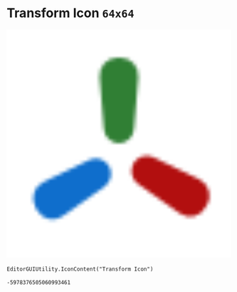 # Transform Icon `64x64`
<img src="/img/Transform%20Icon.png" width=512 height=512>

``` CSharp
EditorGUIUtility.IconContent("Transform Icon")
```
```
-5978376505060993461
```
